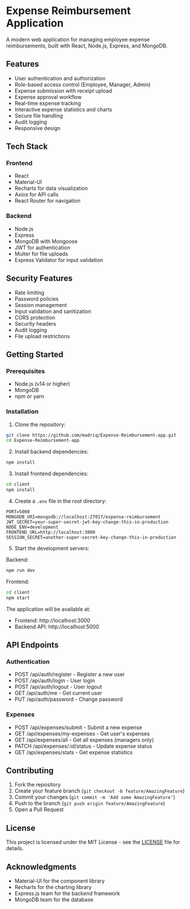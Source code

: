 # Expense Reimbursement Application

A modern web application for managing employee expense reimbursements, built with React, Node.js, Express, and MongoDB.

## Features

- User authentication and authorization
- Role-based access control (Employee, Manager, Admin)
- Expense submission with receipt upload
- Expense approval workflow
- Real-time expense tracking
- Interactive expense statistics and charts
- Secure file handling
- Audit logging
- Responsive design

## Tech Stack

### Frontend
- React
- Material-UI
- Recharts for data visualization
- Axios for API calls
- React Router for navigation

### Backend
- Node.js
- Express
- MongoDB with Mongoose
- JWT for authentication
- Multer for file uploads
- Express Validator for input validation

## Security Features

- Rate limiting
- Password policies
- Session management
- Input validation and sanitization
- CORS protection
- Security headers
- Audit logging
- File upload restrictions

## Getting Started

### Prerequisites

- Node.js (v14 or higher)
- MongoDB
- npm or yarn

### Installation

1. Clone the repository:
```bash
git clone https://github.com/madriq/Expense-Reimbursement-app.git
cd Expense-Reimbursement-app
```

2. Install backend dependencies:
```bash
npm install
```

3. Install frontend dependencies:
```bash
cd client
npm install
```

4. Create a `.env` file in the root directory:
```
PORT=5000
MONGODB_URI=mongodb://localhost:27017/expense-reimbursement
JWT_SECRET=your-super-secret-jwt-key-change-this-in-production
NODE_ENV=development
FRONTEND_URL=http://localhost:3000
SESSION_SECRET=another-super-secret-key-change-this-in-production
```

5. Start the development servers:

Backend:
```bash
npm run dev
```

Frontend:
```bash
cd client
npm start
```

The application will be available at:
- Frontend: http://localhost:3000
- Backend API: http://localhost:5000

## API Endpoints

### Authentication
- POST /api/auth/register - Register a new user
- POST /api/auth/login - User login
- POST /api/auth/logout - User logout
- GET /api/auth/me - Get current user
- PUT /api/auth/password - Change password

### Expenses
- POST /api/expenses/submit - Submit a new expense
- GET /api/expenses/my-expenses - Get user's expenses
- GET /api/expenses/all - Get all expenses (managers only)
- PATCH /api/expenses/:id/status - Update expense status
- GET /api/expenses/stats - Get expense statistics

## Contributing

1. Fork the repository
2. Create your feature branch (`git checkout -b feature/AmazingFeature`)
3. Commit your changes (`git commit -m 'Add some AmazingFeature'`)
4. Push to the branch (`git push origin feature/AmazingFeature`)
5. Open a Pull Request

## License

This project is licensed under the MIT License - see the [LICENSE](LICENSE) file for details.

## Acknowledgments

- Material-UI for the component library
- Recharts for the charting library
- Express.js team for the backend framework
- MongoDB team for the database 